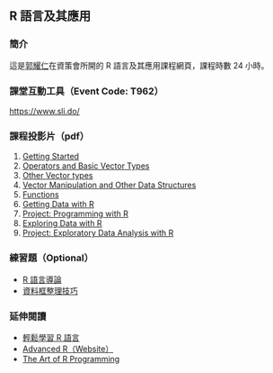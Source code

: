 ## R 語言及其應用

### 簡介

這是[郭耀仁](https://www.facebook.com/yaojen.kuo.1)在資策會所開的 R 語言及其應用課程網頁，課程時數 24 小時。

### 課堂互動工具（Event Code: T962）

<https://www.sli.do/>

### 課程投影片（pdf）

1. [Getting Started](01-r-essentials-getting-started-slides.pdf)
2. [Operators and Basic Vector Types](02-r-essentials-operators-and-basic-vector-types-slides.pdf)
3. [Other Vector types](03-r-essentials-other-vector-types-slides.pdf)
4. [Vector Manipulation and Other Data Structures](04-r-essentials-vector-manipulation-and-other-data-structures-slides.pdf)
5. [Functions](05-r-essentials-functions-slides.pdf)
6. [Getting Data with R](06-r-essentials-getting-data-slides.pdf)
7. [Project: Programming with R](07-r-essentials-project-programming-with-r-slides.pdf)
8. [Exploring Data with R](08-r-essentials-exploring-data-slides.pdf)
9. [Project: Exploratory Data Analysis with R](09-r-essentials-project-eda-with-r-slides.pdf)

### 練習題（Optional）

- [R 語言導論](https://www.datacamp.com/community/open-courses/r-%E8%AA%9E%E8%A8%80%E5%B0%8E%E8%AB%96?tap_a=5644-dce66f&tap_s=194899-1fb421)
- [資料框整理技巧](https://www.datacamp.com/community/open-courses/%E8%B3%87%E6%96%99%E6%A1%86%E6%95%B4%E7%90%86%E6%8A%80%E5%B7%A7?tap_a=5644-dce66f&tap_s=194899-1fb421)

<!---

### 作業上傳表單

<https://goo.gl/forms/qN4fobpGfbSprhs72>

### 上傳結果

[BDSE10](https://docs.google.com/spreadsheets/d/1SpeXy5qnUvu8rBNKsNRexZvIxFK1fhb5TxguqRIygNQ/edit?usp=sharing)

--->

### 延伸閱讀

- [輕鬆學習 R 語言](https://www.datainpoint.com/r-essentials/)
- [Advanced R（Website）](http://adv-r.had.co.nz/)
- [The Art of R Programming](https://www.amazon.com/Art-Programming-Statistical-Software-Design-ebook/dp/B00683GXUO)